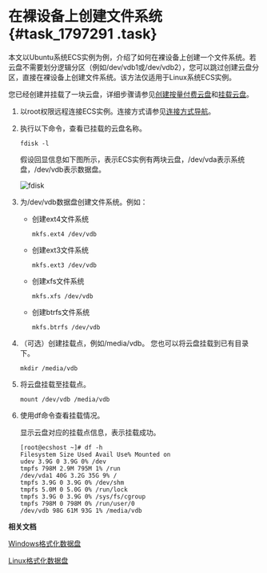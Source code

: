 # 在裸设备上创建文件系统 {#task_1797291 .task}

本文以Ubuntu系统ECS实例为例，介绍了如何在裸设备上创建一个文件系统。若云盘不需要划分逻辑分区（例如/dev/vdb1或/dev/vdb2），您可以跳过创建云盘分区，直接在裸设备上创建文件系统。该方法仅适用于Linux系统ECS实例。

您已经创建并挂载了一块云盘，详细步骤请参见[创建按量付费云盘](intl.zh-CN/块存储/云盘/创建云盘/创建按量付费云盘.md#)和[挂载云盘](intl.zh-CN/块存储/云盘/挂载云盘.md#)。

1.  以root权限远程连接ECS实例。连接方式请参见[连接方式导航](../intl.zh-CN/实例/连接实例/连接方式导航.md#)。
2.  执行以下命令，查看已挂载的云盘名称。 

    ``` {#codeblock_qds_oex_0m3}
    fdisk -l 
    ```

    假设回显信息如下图所示，表示ECS实例有两块云盘，/dev/vda表示系统盘，/dev/vdb表示数据盘。

    ![fdisk](http://static-aliyun-doc.oss-cn-hangzhou.aliyuncs.com/assets/img/1423208/156860251656567_zh-CN.png)

3.  为/dev/vdb数据盘创建文件系统。例如： 
    -   创建ext4文件系统

        ``` {#codeblock_vhu_336_589}
        mkfs.ext4 /dev/vdb
        ```

    -   创建ext3文件系统

        ``` {#codeblock_5e0_mhr_j52}
        mkfs.ext3 /dev/vdb
        ```

    -   创建xfs文件系统

        ``` {#codeblock_hpv_m7l_ezh}
        mkfs.xfs /dev/vdb
        ```

    -   创建btrfs文件系统

        ``` {#codeblock_zqb_qbm_fbe}
        mkfs.btrfs /dev/vdb
        ```

4.  （可选）创建挂载点，例如/media/vdb。 您也可以将云盘挂载到已有目录下。

    ``` {#codeblock_g3q_sw2_6rh}
    mkdir /media/vdb
    ```

5.  将云盘挂载至挂载点。 

    ``` {#codeblock_c9k_s28_j0g}
    mount /dev/vdb /media/vdb
    ```

6.  使用df命令查看挂载情况。 

    显示云盘对应的挂载点信息，表示挂载成功。

    ``` {#codeblock_h2v_feq_0xt .lanuage-shell}
    [root@ecshost ~]# df -h
    Filesystem Size Used Avail Use% Mounted on
    udev 3.9G 0 3.9G 0% /dev
    tmpfs 798M 2.9M 795M 1% /run
    /dev/vda1 40G 3.2G 35G 9% /
    tmpfs 3.9G 0 3.9G 0% /dev/shm
    tmpfs 5.0M 0 5.0G 0% /run/lock
    tmpfs 3.9G 0 3.9G 0% /sys/fs/cgroup
    tmpfs 798M 0 798M 0% /run/user/0
    /dev/vdb 98G 61M 93G 1% /media/vdb
    ```


**相关文档**  


[Windows格式化数据盘](../intl.zh-CN/个人版快速入门/格式化数据盘/Windows格式化数据盘.md#)

[Linux格式化数据盘](../intl.zh-CN/个人版快速入门/格式化数据盘/Linux格式化数据盘.md#)

